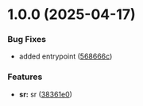 # 1.0.0 (2025-04-17)


### Bug Fixes

* added entrypoint ([568666c](https://github.com/leocodeio-njs/njs-health/commit/568666ccdb6b092c06700902db2fb44a32a0743c))


### Features

* **sr:** sr ([38361e0](https://github.com/leocodeio-njs/njs-health/commit/38361e09ead72e9a74a4e762ee6b28465e9b71b3))
